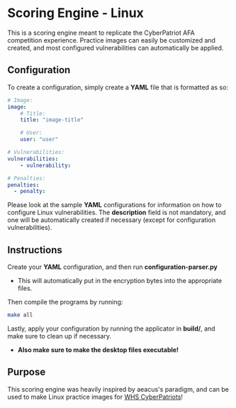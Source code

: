 # Scoring Engine - Linux
This is a scoring engine meant to replicate the CyberPatriot AFA competition experience. Practice images can easily be customized and created, and most configured vulnerabilities can automatically be applied.

## Configuration
To create a configuration, simply create a **YAML** file that is formatted as so:
```yaml
# Image:
image:
    # Title: 
    title: "image-title"

    # User:
    user: "user"

# Vulnerabilities:
vulnerabilities:
    - vulnerability:

# Penalties:
penalties:
  - penalty:
```

Please look at the sample **YAML** configurations for information on how to configure Linux vulnerabilities.
The **description** field is not mandatory, and one will be automatically created if necessary (except for configuration vulnerabilities).

## Instructions
Create your **YAML** configuration, and then run **configuration-parser.py <path-to-yaml-configuration>**
* This will automatically put in the encryption bytes into the appropriate files.

Then compile the programs by running:
```bash
make all
```

Lastly, apply your configuration by running the applicator in **build/**, and make sure to clean up if necessary.
* **Also make sure to make the desktop files executable!**

## Purpose
This scoring engine was heavily inspired by aeacus's paradigm, and can be used to make Linux practice images for [WHS CyberPatriots](https://www.whscyberpatriots.com)!
